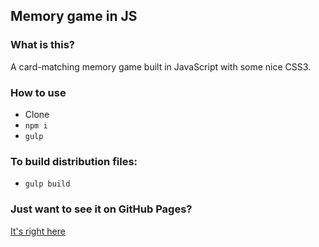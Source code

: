 ## Memory game in JS

### What is this?
A card-matching memory game built in JavaScript with some nice CSS3.

### How to use
* Clone
* `npm i`
* `gulp`

### To build distribution files:
* `gulp build`

### Just want to see it on GitHub Pages?
[It's right here](https://freshlybakedcode.github.io/memory-game/)